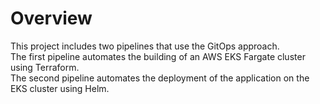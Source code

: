 <h1>Overview</h1>

This project includes two pipelines that use the GitOps approach.<br />
The first pipeline automates the building of an AWS EKS Fargate cluster using Terraform.<br />
The second pipeline automates the deployment of the application on the EKS cluster using Helm.



